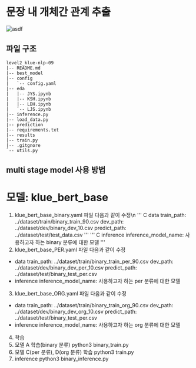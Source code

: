 # 문장 내 개체간 관계 추출
![asdf](https://user-images.githubusercontent.com/82187742/236622385-1af75b87-b5ef-4028-9b82-a52981007cf7.png)



## 파일 구조
```
level2_klue-nlp-09
|-- README.md
|-- best_model
|-- config
|   `-- config.yaml
|-- eda
|   |-- JYS.ipynb
|   |-- KSH.ipynb
|   |-- LDH.ipynb
|   `-- LJS.ipynb
|-- inference.py
|-- load_data.py
|-- prediction
|-- requirements.txt
|-- results
|-- train.py
|-- .gitgnore
`-- utils.py
```

## multi stage model 사용 방법
# 모델: klue_bert_base
1. klue_bert_base_binary.yaml 파일 다음과 같이 수정\n
''' C
data
train_path: ../dataset/train/binary_train_90.csv
dev_path: ../dataset/dev/binary_dev_10.csv
predict_path: ../dataset/test/test_data.csv
'''
''' C
inference
inference_model_name: 사용하고자 하는 binary 분류에 대한 모델
'''
2. klue_bert_base_PER.yaml 파일 다음과 같이 수정
-  data
train_path: ../dataset/train/binary_train_per_90.csv
dev_path: ../dataset/dev/binary_dev_per_10.csv
predict_path: ../dataset/test/binary_test_per.csv
-  inference
inference_model_name: 사용하고자 하는 per 분류에 대한 모델

3. klue_bert_base_ORG.yaml 파일 다음과 같이 수정
-  data
train_path: ../dataset/train/binary_train_org_90.csv
dev_path: ../dataset/dev/binary_dev_org_10.csv
predict_path: ../dataset/test/binary_test_per.csv
-  inference
inference_model_name: 사용하고자 하는 org 분류에 대한 모델

4. 학습
1. 모델 A 학습(binary 분류)
python3 binary_train.py
2. 모델 C(per 분류), D(org 분류) 학습
python3 train.py
3. inference
python3 binary_inference.py